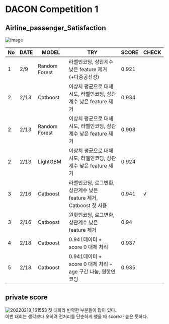 # DACON Competition 1
## Airline_passenger_Satisfaction
![image](https://user-images.githubusercontent.com/97036411/153756631-16de8319-b4d0-4534-9683-e55814d9b0e8.png)

| No | DATE | MODEL | TRY | SCORE | CHECK |
| -- | ---- | ----- | --- | ----- | ----- |
| 1 | 2/9 | Random Forest | 라벨인코딩, 상관계수 낮은 feature 제거(+다중공선성) | 0.921 |  |
| 2 | 2/13 | Catboost | 이상치 평균으로 대체 시도, 라벨인코딩, 상관계수 낮은 feature 제거 | 0.934 |  |
| 2 | 2/13 | Random Forest | 이상치 평균으로 대체 시도, 라벨인코딩, 상관계수 낮은 feature 제거 | 0.908 | |
| 2 | 2/13 | LightGBM | 이상치 평균으로 대체 시도, 라벨인코딩, 상관계수 낮은 feature 제거 | 0.924 | |
| 3 | 2/16 | Catboost | 라벨인코딩, 로그변환, 상관계수 낮은 feature 제거, Catboost 첫 사용 | 0.941 | √ |
| 3 | 2/16 | Catboost | 원핫인코딩, 로그변환, 상관계수 낮은 feature 제거 | 0.94 | |
| 4 | 2/18 | Catboost | 0.941데이터 + score 0 대체 처리 | 0.937 | |
| 5 | 2/18 | Catboost | 0.941데이터 + score 0 대체 처리 + age 구간 나눔, 원핫인코딩 | 0.935 | |

## private score
![20220218_161553](https://user-images.githubusercontent.com/97036411/154637416-d8d20b5e-35c4-4c58-8fe6-b763971ed149.png)
첫 대회라 빈약한 부분들이 많이 있다.  
이번 대회는 생각보다 오히려 전처리를 단순하게 했을 때 score가 높은 듯하다.
